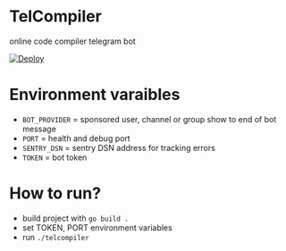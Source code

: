 # TelCompiler
online code compiler telegram bot

[![Deploy](https://www.herokucdn.com/deploy/button.svg)](https://heroku.com/deploy?template=https://github.com/Ja7ad/TelCompiler)

# Environment varaibles
- `BOT_PROVIDER` = sponsored user, channel or group show to end of bot message
- `PORT` = health and debug port
- `SENTRY_DSN` = sentry DSN address for tracking errors
- `TOKEN` = bot token

# How to run?
- build project with `go build .`
- set TOKEN, PORT environment variables
- run `./telcompiler`
